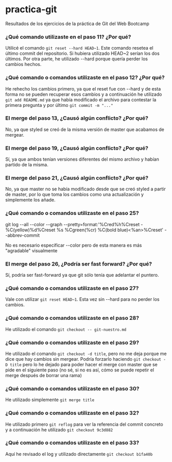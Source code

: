 # practica-git
Resultados de los ejercicios de la práctica de Git del Web Bootcamp

### ¿Qué comando utilizaste en el paso 11? ¿Por qué?

Utilicé el comando `git reset --hard HEAD~1`. Este comando
resetea el último commit del repositorio. Si hubiera utilizado
HEAD~2 serían los dos últimos. Por otra parte, he utilizado --hard
porque quería perder los cambios hechos.

### ¿Qué comando o comandos utilizaste en el paso 12? ¿Por qué?

He rehecho los cambios primero, ya que el reset fue con --hard
y de esta forma no se pueden recuperar esos cambios y a continuación
he utilizado `git add README.md` ya que había modificado el archivo
para contestar la primera pregunta y por último `git commit -m "..."`

### El merge del paso 13, ¿Causó algún conflicto? ¿Por qué?

No, ya que styled se creó de la misma versión de master que acabamos
de mergear.

### El merge del paso 19, ¿Causó algún conflicto? ¿Por qué?

Sí, ya que ambos tenían versiones diferentes del mismo archivo y habían
partido de la misma.

### El merge del paso 21, ¿Causó algún conflicto? ¿Por qué?

No, ya que master no se había modificado desde que se creó styled
a partir de master, por lo que toma los cambios como una actualización
y simplemente los añade.

### ¿Qué comando o comandos utilizaste en el paso 25?

git log --all --color --graph --pretty=format:'%Cred%h%Creset -%C(yellow)%d%Creset %s %Cgreen(%cr) %C(bold blue)<%an>%Creset' --abbrev-commit

No es necesario especificar --color pero de esta manera es más "agradable" visualmente

### El merge del paso 26, ¿Podría ser fast forward? ¿Por qué?

Sí, podría ser fast-forward ya que git sólo tenía que adelantar
el puntero.

### ¿Qué comando o comandos utilizaste en el paso 27?

Vale con utilizar `git reset HEAD~1`. Esta vez sin --hard para
no perder los cambios.

### ¿Qué comando o comandos utilizaste en el paso 28?

He utilizado el comando `git checkout -- git-nuestro.md`

### ¿Qué comando o comandos utilizaste en el paso 29?

He utilizado el comando `git checkout -d title`, pero no
me deja porque me dice que hay cambios sin mergear. Podría
forzarlo haciendo `git checkout -D title` pero lo he dejado
para poder hacer el merge con master que se pide en el siguiente
paso (no sé, si no es así, cómo se puede repetir el merge
después de borrar una rama)

### ¿Qué comando o comandos utilizaste en el paso 30?

He utilizado simplemente `git merge title`

### ¿Qué comando o comandos utilizaste en el paso 32?

He utilizado primero `git reflog` para ver la referencia
del commit concreto y a continuación he utilizado `git checkout 9c3d882`

### ¿Qué comando o comandos utilizaste en el paso 33?

Aquí he revisado el log y utilizado directamente `git checkout b1fa40b`
